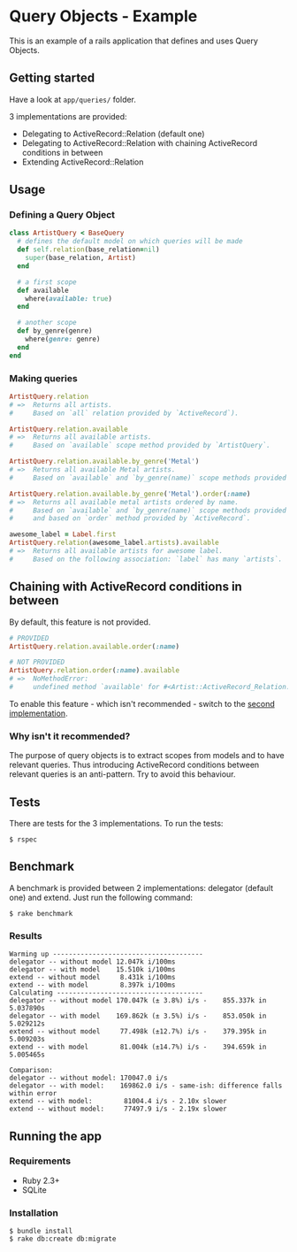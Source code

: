 # Query Objects - Example

This is an example of a rails application that defines and uses Query Objects.

## Getting started

Have a look at `app/queries/` folder.

3 implementations are provided:

* Delegating to ActiveRecord::Relation (default one)
* Delegating to ActiveRecord::Relation with chaining ActiveRecord conditions in between
* Extending ActiveRecord::Relation

## Usage

### Defining a Query Object

```ruby
class ArtistQuery < BaseQuery
  # defines the default model on which queries will be made
  def self.relation(base_relation=nil)
    super(base_relation, Artist)
  end

  # a first scope
  def available
    where(available: true)
  end

  # another scope
  def by_genre(genre)
    where(genre: genre)
  end
end
```

### Making queries

```ruby
ArtistQuery.relation
# =>  Returns all artists.
#     Based on `all` relation provided by `ActiveRecord`).

ArtistQuery.relation.available
# =>  Returns all available artists.
#     Based on `available` scope method provided by `ArtistQuery`.

ArtistQuery.relation.available.by_genre('Metal')
# =>  Returns all available Metal artists.
#     Based on `available` and `by_genre(name)` scope methods provided by `ArtistQuery`.

ArtistQuery.relation.available.by_genre('Metal').order(:name)
# =>  Returns all available metal artists ordered by name.
#     Based on `available` and `by_genre(name)` scope methods provided by `ArtistQuery`
#     and based on `order` method provided by `ActiveRecord`.

awesome_label = Label.first
ArtistQuery.relation(awesome_label.artists).available
# =>  Returns all available artists for awesome label.
#     Based on the following association: `label` has many `artists`.
```

## Chaining with ActiveRecord conditions in between

By default, this feature is not provided.

```ruby
# PROVIDED
ArtistQuery.relation.available.order(:name)

# NOT PROVIDED
ArtistQuery.relation.order(:name).available
# =>  NoMethodError:
#     undefined method `available' for #<Artist::ActiveRecord_Relation:0x000000033208b8>
```

To enable this feature - which isn't recommended - switch to the [second implementation](app/queries/chaining/base_query.rb).

### Why isn't it recommended?

The purpose of query objects is to extract scopes from models and to have relevant queries.
Thus introducing ActiveRecord conditions between relevant queries is an anti-pattern. Try to avoid this behaviour.

## Tests

There are tests for the 3 implementations. To run the tests:

```
$ rspec
```

## Benchmark

A benchmark is provided between 2 implementations: delegator (default one) and extend. Just run the following command:

```
$ rake benchmark
```

### Results

```
Warming up --------------------------------------
delegator -- without model 12.047k i/100ms
delegator -- with model    15.510k i/100ms
extend -- without model     8.431k i/100ms
extend -- with model        8.397k i/100ms
Calculating -------------------------------------
delegator -- without model 170.047k (± 3.8%) i/s -    855.337k in   5.037890s
delegator -- with model    169.862k (± 3.5%) i/s -    853.050k in   5.029212s
extend -- without model     77.498k (±12.7%) i/s -    379.395k in   5.009203s
extend -- with model        81.004k (±14.7%) i/s -    394.659k in   5.005465s

Comparison:
delegator -- without model: 170047.0 i/s
delegator -- with model:    169862.0 i/s - same-ish: difference falls within error
extend -- with model:        81004.4 i/s - 2.10x slower
extend -- without model:     77497.9 i/s - 2.19x slower
```

## Running the app

### Requirements

* Ruby 2.3+
* SQLite

### Installation

```
$ bundle install
$ rake db:create db:migrate
```
